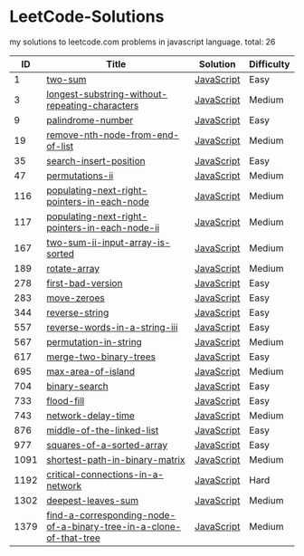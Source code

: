 # LeetCode-Solutions 
my solutions to leetcode.com problems in javascript language. 
 total: 26 
 
| ID | Title | Solution | Difficulty |
|---| ----- | -------- | ---------- |
|1|[two-sum](https://leetcode.com/problems/two-sum/) | [JavaScript](./solutions/two-sum.js)|Easy|
|3|[longest-substring-without-repeating-characters](https://leetcode.com/problems/longest-substring-without-repeating-characters/) | [JavaScript](./solutions/longest-substring-without-repeating-characters.js)|Medium|
|9|[palindrome-number](https://leetcode.com/problems/palindrome-number/) | [JavaScript](./solutions/palindrome-number.js)|Easy|
|19|[remove-nth-node-from-end-of-list](https://leetcode.com/problems/remove-nth-node-from-end-of-list/) | [JavaScript](./solutions/remove-nth-node-from-end-of-list.js)|Medium|
|35|[search-insert-position](https://leetcode.com/problems/search-insert-position/) | [JavaScript](./solutions/search-insert-position.js)|Easy|
|47|[permutations-ii](https://leetcode.com/problems/permutations-ii/) | [JavaScript](./solutions/permutations-ii.js)|Medium|
|116|[populating-next-right-pointers-in-each-node](https://leetcode.com/problems/populating-next-right-pointers-in-each-node/) | [JavaScript](./solutions/populating-next-right-pointers-in-each-node.js)|Medium|
|117|[populating-next-right-pointers-in-each-node-ii](https://leetcode.com/problems/populating-next-right-pointers-in-each-node-ii/) | [JavaScript](./solutions/populating-next-right-pointers-in-each-node-ii.js)|Medium|
|167|[two-sum-ii-input-array-is-sorted](https://leetcode.com/problems/two-sum-ii-input-array-is-sorted/) | [JavaScript](./solutions/two-sum-ii-input-array-is-sorted.js)|Medium|
|189|[rotate-array](https://leetcode.com/problems/rotate-array/) | [JavaScript](./solutions/rotate-array.js)|Medium|
|278|[first-bad-version](https://leetcode.com/problems/first-bad-version/) | [JavaScript](./solutions/first-bad-version.js)|Easy|
|283|[move-zeroes](https://leetcode.com/problems/move-zeroes/) | [JavaScript](./solutions/move-zeroes.js)|Easy|
|344|[reverse-string](https://leetcode.com/problems/reverse-string/) | [JavaScript](./solutions/reverse-string.js)|Easy|
|557|[reverse-words-in-a-string-iii](https://leetcode.com/problems/reverse-words-in-a-string-iii/) | [JavaScript](./solutions/reverse-words-in-a-string-iii.js)|Easy|
|567|[permutation-in-string](https://leetcode.com/problems/permutation-in-string/) | [JavaScript](./solutions/permutation-in-string.js)|Medium|
|617|[merge-two-binary-trees](https://leetcode.com/problems/merge-two-binary-trees/) | [JavaScript](./solutions/merge-two-binary-trees.js)|Easy|
|695|[max-area-of-island](https://leetcode.com/problems/max-area-of-island/) | [JavaScript](./solutions/max-area-of-island.js)|Medium|
|704|[binary-search](https://leetcode.com/problems/binary-search/) | [JavaScript](./solutions/binary-search.js)|Easy|
|733|[flood-fill](https://leetcode.com/problems/flood-fill/) | [JavaScript](./solutions/flood-fill.js)|Easy|
|743|[network-delay-time](https://leetcode.com/problems/network-delay-time/) | [JavaScript](./solutions/network-delay-time.js)|Medium|
|876|[middle-of-the-linked-list](https://leetcode.com/problems/middle-of-the-linked-list/) | [JavaScript](./solutions/middle-of-the-linked-list.js)|Easy|
|977|[squares-of-a-sorted-array](https://leetcode.com/problems/squares-of-a-sorted-array/) | [JavaScript](./solutions/squares-of-a-sorted-array.js)|Easy|
|1091|[shortest-path-in-binary-matrix](https://leetcode.com/problems/shortest-path-in-binary-matrix/) | [JavaScript](./solutions/shortest-path-in-binary-matrix.js)|Medium|
|1192|[critical-connections-in-a-network](https://leetcode.com/problems/critical-connections-in-a-network/) | [JavaScript](./solutions/critical-connections-in-a-network.js)|Hard|
|1302|[deepest-leaves-sum](https://leetcode.com/problems/deepest-leaves-sum/) | [JavaScript](./solutions/deepest-leaves-sum.js)|Medium|
|1379|[find-a-corresponding-node-of-a-binary-tree-in-a-clone-of-that-tree](https://leetcode.com/problems/find-a-corresponding-node-of-a-binary-tree-in-a-clone-of-that-tree/) | [JavaScript](./solutions/find-a-corresponding-node-of-a-binary-tree-in-a-clone-of-that-tree.js)|Medium|